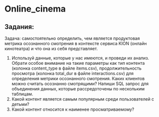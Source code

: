 # Online_cinema

## Задания:

Задача: самостоятельно определить, чем является продуктовая метрика осознанного
смотрения в контексте сервиса KION (онлайн кинотеатра) и что она из себя представляет.

1. Используй данные, которые у нас имеются, и проведи их анализ. Обрати особое
внимание на такие параметры как тип контента (колонка content_type в файле
items.csv), продолжительность просмотра (колонка total_dur в файле
interactions.csv) для определения метрики осознанного смотрения.
Каких клиентов можно считать осознанно смотрящими?
Напиши SQL запрос для объединения данных, которые рассредоточены по нескольким
таблицам.
2. Какой контент является самым популярным среди пользователей с детьми?
3. Какой контент относится к наименее просматриваемому?
